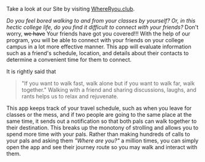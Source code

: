 
Take a look at our Site by visiting [WhereRyou.club](whereryou.club).

_Do you feel bored walking to and from your classes by yourself?_
_Or, in this hectic college life, do you find it difficult to connect with your friends?_
Don't worry, ~~we have~~ Your friends have got you covered!!!
With the help of our program, you will be able to connect with your friends on your 
college campus in a lot more effective manner.
This app will evaluate information such as a friend's schedule, location, and details about their contacts to determine a convenient time for them to connect.

It is rightly said that 
 > "If you want to walk fast, walk alone but if you want to walk far, walk together." 
Walking with a friend and sharing discussions, laughs, and rants helps us to relax and rejuvenate. 

This app keeps track of your travel schedule, such as when you leave for classes or the mess,
and if two people are going to the same place at the same time, it sends out a notification 
so that both pals can walk together to their destination. 
This breaks up the monotony of strolling and allows you to spend more time with your pals.
Rather than making hundreds of calls to your pals and asking them _"Where are you?"_ a million times,
you can simply open the app and see their journey route so you may walk and interact with them.